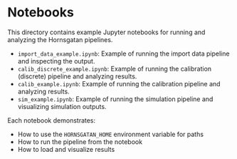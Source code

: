 # Notebooks

This directory contains example Jupyter notebooks for running and analyzing the Hornsgatan pipelines.

- `import_data_example.ipynb`: Example of running the import data pipeline and inspecting the output.
- `calib_discrete_example.ipynb`: Example of running the calibration (discrete) pipeline and analyzing results.
- `calib_example.ipynb`: Example of running the calibration pipeline and analyzing results.
- `sim_example.ipynb`: Example of running the simulation pipeline and visualizing simulation outputs.

Each notebook demonstrates:
- How to use the `HORNSGATAN_HOME` environment variable for paths
- How to run the pipeline from the notebook
- How to load and visualize results 